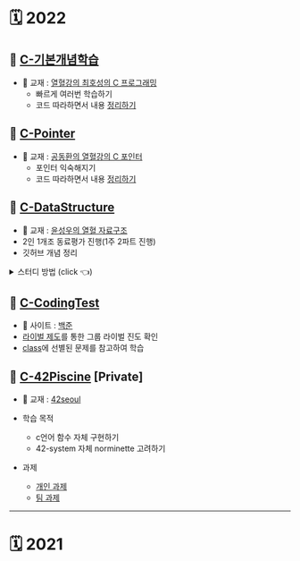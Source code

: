 # 🗓 2022
    

## 📌 [C-기본개념학습](https://github.com/Ejaeda/C_lang/tree/master/C-lang)
* 📖 교재 : [열혈강의 최호성의 C 프로그래밍](http://www.kyobobook.co.kr/product/detailViewKor.laf?ejkGb=KOR&mallGb=KOR&barcode=9788965400172&orderClick=LAG&Kc=)
    * 빠르게 여러번 학습하기
    * 코드 따라하면서 내용 [정리하기](https://github.com/Ejaeda/C_lang/tree/master/C-lang)

## 📌 [C-Pointer](https://github.com/Ejaeda/C_lang/tree/master/C-Pointer)
* 📖 교재 : [공동환의 열혈강의 C 포인터](https://freelec.co.kr/lecture/%EC%97%B4%ED%98%88%EA%B0%95%EC%9D%98-c-%ED%8F%AC%EC%9D%B8%ED%84%B0/)
    * 포인터 익숙해지기
    * 코드 따라하면서 내용 [정리하기](https://github.com/Ejaeda/C_lang/tree/master/Pointer)

## 📌 [C-DataStructure](https://github.com/Ejaeda/C_lang/tree/master/C-DataStructure)
*  📖 교재 : [윤성우의 열혈 자료구조](http://www.kyobobook.co.kr/product/detailViewKor.laf?mallGb=KOR&ejkGb=KOR&barcode=9788996094067)
  * 2인 1개조 동료평가 진행(1주 2파트 진행)
  * 깃허브 개념 정리

<details>
<summary>  스터디 방법 (click 👈)  </summary>
    
### 스터디 방법 및 규칙
* 학습 방법
  * 1주마다 자료구조 동료평가 2회 진행
  * 1일마다 코딩테스트 문제풀이 최소 1회 진행
  * 개인 학습 내용은 각자 정리 후 README에 업데이트
  
### 스터디 일정('21.11.07.~)
* 자료구조
    * [DAY1](https://github.com/Ejaeda/C_lang/tree/master/C-DataStructure/Ch01.Data_Structure) 자료구조와 알고리즘의 이해
    * [DAY2](https://github.com/Ejaeda/C_lang/tree/master/C-DataStructure/Ch02.Recursion) 재귀
    * [DAY3](https://github.com/Ejaeda/C_lang/tree/master/C-DataStructure/Ch03.Linked_List) 연결 리스트1
    * [DAY4](https://github.com/Ejaeda/C_lang/tree/master/C-DataStructure/Ch04.Linked_List2) 연결 리스트2
    * [DAY5](https://github.com/Ejaeda/C_lang/tree/master/C-DataStructure/Ch05.Linked_List3) 연결 리스트3
    * [DAY6](https://github.com/Ejaeda/C_lang/tree/master/C-DataStructure/Ch06.Stack) 스택
    * [DAY7](https://github.com/Ejaeda/C_lang/tree/master/C-DataStructure/Ch07.Queue) 큐
    * [DAY8](https://github.com/Ejaeda/C_lang/tree/master/C-DataStructure/Ch08.Tree) 트리
    * [DAY9](https://github.com/Ejaeda/C_lang/tree/master/C-DataStructure/Ch09.Priority_Queue) 우선순위 큐
    * [DAY10](https://github.com/Ejaeda/C_lang/tree/master/C-DataStructure/Ch10.Sorting) 정렬
    * [DAY11] 탐색
    * [DAY12] 탐색2
    * [DAY13] 테이블과 해쉬
    * [DAY14] 그래프

  ### 관련 개인 Repository
  * [ejchoi](https://github.com/Ejaeda)
  * [bochoi](https://github.com/BB-choi)
  * [juji](https://github.com/ji-junhyuk)
  * [ichoi](https://github.com/ICCHOI)
  * [jnam](https://github.com/namzisun)

</details>


## 📌 [C-CodingTest](https://github.com/Ejaeda/C_lang/tree/master/C-CodingTest)
*  📖 사이트 : [백준](https://www.acmicpc.net/step)
  * [라이벌 제도](https://solved.ac/ranking/rival)를 통한 그룹 라이벌 진도 확인
  * [class](https://solved.ac/class)에 선별된 문제를 참고하여 학습


## 📌 [C-42Piscine](https://github.com/Ejaeda/42_Study_Group/tree/main/ejae/PiscineC) [Private]
* 📖 교재 : [42seoul](https://42seoul.kr/seoul42/main/view)
* 학습 목적
    * c언어 함수 자체 구현하기
    * 42-system 자체 norminette 고려하기

* 과제
    * [개인 과제](https://github.com/nawooo/42_Study_Group/tree/main/ejae/PiscineCxx)
    * [팀 과제](https://github.com/nawooo/42_Study_Group/tree/main/ejae/Rush0x)


----------

# 🗓 2021
<!--
**Ejaeda/Ejaeda** is a ✨ _special_ ✨ repository because its `README.md` (this file) appears on your GitHub profile.

Here are some ideas to get you started:

- 🔭 I’m currently working on ...
- 🌱 I’m currently learning ...
- 👯 I’m looking to collaborate on ...
- 🤔 I’m looking for help with ...
- 💬 Ask me about ...
- 📫 How to reach me: ...
- 😄 Pronouns: ...
- ⚡ Fun fact: ...
-->
